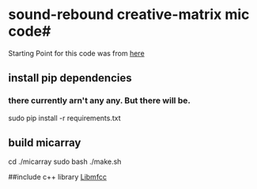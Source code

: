 
# sound-rebound creative-matrix mic code#


Starting Point for this code was from [here](https://github.com/matrix-io/matrix-creator-alexa-voice-demo)

## install pip dependencies
### there currently arn't any any.  But there will be.
sudo pip install -r requirements.txt


## build micarray
cd ./micarray
sudo bash ./make.sh

##include c++ library
[Libmfcc](https://github.com/wirahayy/libmfcc)
